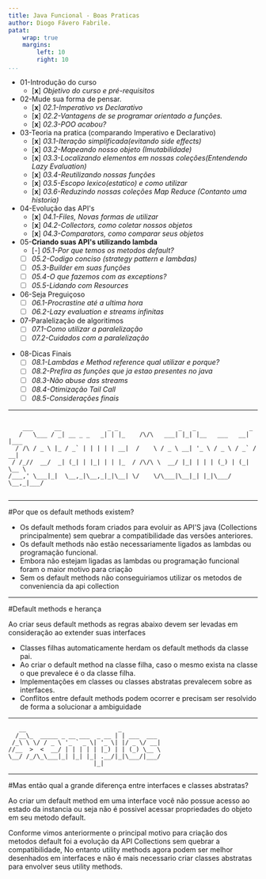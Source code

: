 ```yaml
---
title: Java Funcional - Boas Praticas
author: Diogo Fávero Fabrile.
patat:
    wrap: true
    margins:
        left: 10
        right: 10
...
```


* 01-Introdução do curso
    + [**x**] _Objetivo do curso e pré-requisitos_
* 02-Mude sua forma de pensar.
    + [**x**] _02.1-Imperativo vs Declarativo_
    + [**x**] _02.2-Vantagens de se programar orientado a funções._
    + [**x**] _02.3-POO acabou?_
* 03-Teoria na pratica (comparando Imperativo e Declarativo)
    + [**x**] _03.1-Iteração simplificada(evitando side effects)_
    + [**x**] _03.2-Mapeando nosso objeto (Imutabilidade)_
    + [**x**] _03.3-Localizando elementos em nossas coleções(Entendendo Lazy Evaluation)_
    + [**x**] _03.4-Reutilizando nossas funções_
    + [**x**] _03.5-Escopo lexico(estatico) e como utilizar_
    + [**x**] _03.6-Reduzindo nossas coleções Map Reduce (Contanto uma historia)_
* 04-Evolução das API's
    + [**x**] _04.1-Files, Novas formas de utilizar_
    + [**x**] _04.2-Collectors, como coletar nossos objetos_
    + [**x**] _04.3-Comparators, como comparar seus objetos_
* 05-**Criando suas API's utilizando lambda**
    + [_-_] _05.1-Por que temos os metodos default?_
    + [ ] _05.2-Codigo conciso (strategy pattern e lambdas)_
    + [ ] _05.3-Builder em suas funções_
    + [ ] _05.4-O que fazemos com as exceptions?_
    + [ ] _05.5-Lidando com Resources_
* 06-Seja Preguiçoso
    + [ ] _06.1-Procrastine até a ultima hora_
    + [ ] _06.2-Lazy evaluation e streams infinitas_    
* 07-Paralelização de algoritimos
    + [ ] _07.1-Como utilizar a paralelização_
    + [ ] _07.2-Cuidados com a paralelização_
+ 08-Dicas Finais
    + [ ] _08.1-Lambdas e Method reference qual utilizar e porque?_
    + [ ] _08.2-Prefira as funções que ja estao presentes no java_
    + [ ] _08.3-Não abuse das streams_
    + [ ] _08.4-Otimização Tail Call_
    + [ ] _08.5-Considerações finais_

---

~~~~~

    ___      __             _ _                 _   _               _     
   /   \___ / _| __ _ _   _| | |_    /\/\   ___| |_| |__   ___   __| |___ 
  / /\ / _ \ |_ / _` | | | | | __|  /    \ / _ \ __| '_ \ / _ \ / _` / __|
 / /_//  __/  _| (_| | |_| | | |_  / /\/\ \  __/ |_| | | | (_) | (_| \__ \
/___,' \___|_|  \__,_|\__,_|_|\__| \/    \/\___|\__|_| |_|\___/ \__,_|___/
                                                                          

~~~~~

---


#Por que os default methods existem?

* Os default methods foram criados para evoluir as API'S java (Collections principalmente) sem quebrar a compatibilidade das versões anteriores.
* Os default methods não estão necessariamente ligados as lambdas ou programação funcional.
* Embora não estejam ligadas as lambdas ou programação funcional foram o maior motivo para criação
* Sem os default methods não conseguiriamos utilizar os metodos de conveniencia da api collection



---

#Default methods e herança

Ao criar seus default methods as regras abaixo devem ser levadas em consideração ao extender suas interfaces

* Classes filhas automaticamente herdam os default methods da classe pai.
* Ao criar o default method na classe filha, caso o mesmo exista na classe o que prevalece é o da classe filha.
* Implementações em classes ou classes abstratas prevalecem sobre as interfaces.
* Conflitos entre default methods podem ocorrer e precisam ser resolvido de forma a solucionar a ambiguidade

---

~~~~~
   __                          _           
  /__\_  _____ _ __ ___  _ __ | | ___  ___ 
 /_\ \ \/ / _ \ '_ ` _ \| '_ \| |/ _ \/ __|
//__  >  <  __/ | | | | | |_) | | (_) \__ \
\__/ /_/\_\___|_| |_| |_| .__/|_|\___/|___/
                        |_|                
~~~~~

---

#Mas então qual a grande diferença entre interfaces e classes abstratas?

Ao criar um default method em uma interface você não possue acesso ao estado da instancia
ou seja não é possivel acessar propriedades do objeto em seu metodo default.

Conforme vimos anteriormente o principal motivo para criação dos metodos default foi a evolução da API
Collections sem quebrar a compatibilidade, No entanto utility methods agora podem ser melhor desenhados
em interfaces e não é mais necessario criar classes abstratas para envolver seus utility methods.